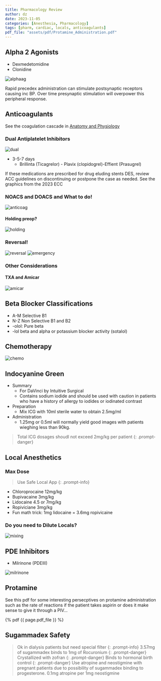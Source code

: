 ```yaml
---
title: Pharmacology Review
author: dz  
date: 2023-11-05
categories: [Anesthesia, Pharmacology]
tags: [pharm, cardiac, locals, anticoagulants]   
pdf_file: "assets/pdf/Protamine_Administration.pdf"
---
```


## Alpha 2 Agonists

- Dexmedetomidine
- Clonidine
  
![alphaag](/assets/img/alpha.png)

Rapid precedex administration can stimulate postsynaptic receptors causing inc BP. Over time presynaptic stimulation will overpower this peripheral response.

## Anticoagulants

See the coagulation cascade in [Anatomy and Physiology](https://dzauski585.github.io/posts/Anatomy_physiology/)

### Dual Antiplatelet Inhibitors

![dual](/assets/img/dualantiplt.png)

- 3-5-7 days
  - Brillinta (Ticagrelor) - Plavix (clopidogrel)-Effient (Prasugrel)

If these medications are prescribed for drug eluding stents DES, review ACC guidelines on discontinuing or postpone the case as needed. See the graphics from the 2023 ECC

### NOACS and DOACS and What to do!

![anticoag](/assets/img/anticoag.png)

#### Holding preop? 

![holding](/assets/img/holddoacs.png)

### Reversal!

![reversal](/assets/img/reversal.png)
![emergency](/assets/img/emergencyreversal.png)

### Other Considerations

#### TXA and Amicar

![amicar](/assets/img/amicar.png)


## Beta Blocker Classifications

- A-M Selective B1 
- N-Z Non Selective B1 and B2
- -olol: Pure beta
- -lol beta and alpha or potassium blocker activity (sotalol)

## Chemotherapy 

![chemo](/assets/img/chemo.png)

## Indocyanine Green

- Summary
  - For DaVinci by Intuitive Surgical
  - Contains sodium iodide and should be used with caution in patients who have a history of allergy to iodides or iodinated contrast
- Preparation
  - Mix ICG with 10ml sterile water to obtain 2.5mg/ml
- Administration
  - 1.25mg or 0.5ml will normally yield good images with patients wieghing less than 90kg. 

> Total ICG dosages shoudl not exceed 2mg/kg per patient
{: .prompt-danger}

## Local Anesthetics

### Max Dose

> Use Safe Local App
{: .prompt-info}

- Chloroprocaine 12mg/kg
- Bupivacaine 3mg/kg
- Lidocaine 4.5 or 7mg/kg
- Ropiviciane 3mg/kg
- Fun math trick: 1mg lidocaine = 3.6mg ropivicaine

### Do you need to Dilute Locals?

![mixing](/assets/img/mixlocal.png)

## PDE Inhibitors

- Milrinone (PDEIII)

![milrinone](/assets/img/mil.png)

## Protamine

See this pdf for some interesting persecptives on protamine administration such as the rate of reactions if the patient takes aspirin or does it make sense to give it through a PIV...

{% pdf {{ page.pdf_file }} %}

## Sugammadex Safety

>Ok in dialysis patients but need special filter
{: .prompt-info}
>3.57mg of sugammadex binds to 1mg of Rocuronium
{: .prompt-danger}
>Crystallized with zofran
{: .prompt-danger}
>Binds to hormonal birth control
{: .prompt-danger}
>Use atropine and neostigmine with pregnant patients due to possibility of sugammadex binding to progesterone. 0.1mg atropine per 1mg neostigmine
